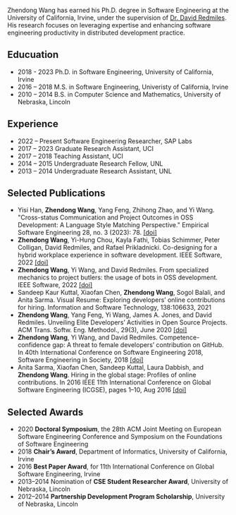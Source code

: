 Zhendong Wang has earned his Ph.D. degree in Software Engineering at the University of California, Irvine, under the supervision of [Dr. David Redmiles](https://redmiles.ics.uci.edu/). His research focuses on leveraging expertise and enhancing software engineering productivity in distributed development practice.

## Educuation

* 2018 - 2023   		  Ph.D. in Software Engineering, University of California, Irvine
* 2016 – 2018             M.S. in Software Engineering, Univeristy of California, Irvine
* 2010 – 2014             B.S. in Computer Science and Mathematics, University of Nebraska, Lincoln

## Experience

* 2022 – Present          Software Engineering Researcher, SAP Labs
* 2017 – 2023          	  Graduate Research Assistant, UCI
* 2017 – 2018             Teaching Assistant, UCI
* 2014 – 2015             Undergraduate Research Fellow, UNL
* 2013 – 2014             Undergraduate Research Assistant, UNL

## Selected Publications
* Yisi Han, **Zhendong Wang**, Yang Feng, Zhihong Zhao, and Yi Wang. "Cross-status Communication and Project Outcomes in OSS Development: A Language Style Matching Perspective." Empirical Software Engineering 28, no. 3 (2023): 78. [[doi]](https://doi.org/10.1007/s10664-023-10298-8)
* **Zhendong Wang**, Yi-Hung Chou, Kayla Fathi, Tobias Schimmer, Peter Colligan,
David Redmiles, and Rafael Prikladnicki. Co-designing for a hybrid workplace
experience in software development. IEEE Software, 2022 [[doi]](https://doi.org/10.1109/MS.2022.3229894)
* **Zhendong Wang**, Yi Wang, and David Redmiles. From specialized mechanics to
project butlers: the usage of bots in OSS development. IEEE Software, 2022 [[doi]](https://doi.org/10.1109/MS.2022.3180297)
* Sandeep Kaur Kuttal, Xiaofan Chen, **Zhendong Wang**, Sogol Balali, and Anita
Sarma. Visual Resume: Exploring developers’ online contributions for hiring. Information and Software Technology, 138:106633, 2021
* **Zhendong Wang**, Yang Feng, Yi Wang, James A. Jones, and David Redmiles.
Unveiling Elite Developers’ Activities in Open Source Projects. ACM Trans. Softw.
Eng. Methodol., 29(3), June 2020 [[doi]](https://doi.org/10.1145/3387111)
* **Zhendong Wang**, Yi Wang, and David Redmiles. Competence-confidence gap:
A threat to female developers’ contribution on GitHub. In 40th International
Conference on Software Engineering 2018, Software Engineering in Society, 2018 [[doi]](https://doi.org/10.1145/3183428.3183437)
* Anita Sarma, Xiaofan Chen, Sandeep Kuttal, Laura Dabbish, and **Zhendong
Wang**. Hiring in the global stage: Profiles of online contributions. In 2016 IEEE
11th International Conference on Global Software Engineering (ICGSE), pages
1–10, Aug 2016 [[doi]](https://doi.org/10.1109/ICGSE.2016.35)

## Selected Awards

* 2020 **Doctoral Symposium**, the 28th ACM Joint Meeting on European Software Engineering Conference and Symposium on the Foundations of Software Engineering
* 2018 **Chair’s Award**, Department of Informatics, University of California, Irvine
* 2016 **Best Paper Award**, for 11th International Conference on Global Software Engineering, Irvine
* 2013–2014 Nomination of **CSE Student Researcher Award**, University of Nebraska, Lincoln
* 2012–2014 **Partnership Development Program Scholarship**, University of Nebraska, Lincoln
